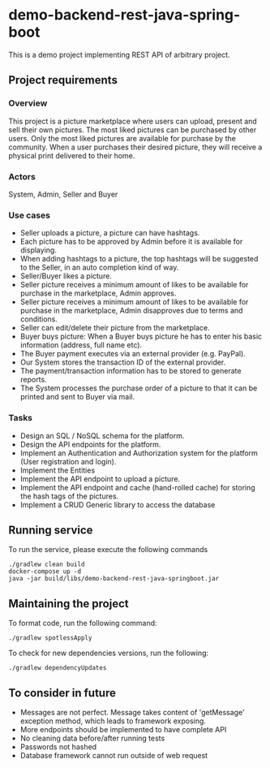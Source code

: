 # demo-backend-rest-java-spring-boot

This is a demo project implementing REST API of arbitrary project.

## Project requirements

### Overview
This project is a picture marketplace where users can upload, present and sell their own pictures.
The most liked pictures can be purchased by other users. Only the most liked pictures are available for purchase by the community.
When a user purchases their desired picture, they will receive a physical print  delivered to their home.

### Actors
System, Admin, Seller and Buyer

### Use cases
- Seller uploads a picture, a picture can have hashtags.
- Each picture has to be approved by Admin before it is available for displaying.
- When adding hashtags to a picture, the top hashtags will be suggested to the Seller, in an auto completion kind of way.
- Seller/Buyer likes a picture.
- Seller picture receives a minimum amount of likes to be available for purchase in the marketplace, Admin approves.
- Seller picture receives a minimum amount of likes to be available for purchase in the marketplace, Admin disapproves due to terms and conditions.
- Seller can edit/delete their picture from the marketplace.
- Buyer buys picture: When a Buyer buys picture he has to enter his basic information (address, full name etc).
- The Buyer payment executes via an external provider (e.g. PayPal).
- Our System stores the transaction ID of the external provider.
- The payment/transaction information has to be stored to generate reports.
- The System processes the purchase order of a picture to that it can be printed and sent to Buyer via mail.

### Tasks
- Design an SQL / NoSQL schema for the platform.
- Design the API endpoints for the platform.
- Implement an Authentication and Authorization system for the platform (User registration and login).
- Implement the Entities
- Implement the API endpoint to upload a picture.
- Implement the API endpoint and cache (hand-rolled cache) for storing the hash tags of the pictures.
- Implement a CRUD Generic library to access the database

## Running service
To run the service, please execute the following commands
```
./gradlew clean build
docker-compose up -d
java -jar build/libs/demo-backend-rest-java-springboot.jar
```

## Maintaining the project
To format code, run the following command:
```
./gradlew spotlessApply
```

To check for new dependencies versions, run the following:
```
./gradlew dependencyUpdates
```

## To consider in future
- Messages are not perfect. Message takes content of 'getMessage' exception method, which leads to framework exposing.
- More endpoints should be implemented to have complete API
- No cleaning data before/after running tests
- Passwords not hashed
- Database framework cannot run outside of web request
